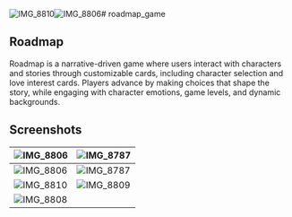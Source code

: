 ![IMG_8810](https://github.com/user-attachments/assets/da3162d0-37c1-43ad-9454-bc316063d515)![IMG_8806](https://github.com/user-attachments/assets/23232fc6-10f8-479d-b57f-a4a06f0e9212)# roadmap_game

## Roadmap

Roadmap is a narrative-driven game where users interact with characters and stories through customizable cards, including character selection and love interest cards. Players advance by making choices that shape the story, while engaging with character emotions, game levels, and dynamic backgrounds.

## Screenshots

|![IMG_8806](https://github.com/user-attachments/assets/90528d0d-2e16-46d9-91df-cffd2052b991)| ![IMG_8787](https://github.com/user-attachments/assets/53835aea-a605-4ceb-882e-a05c53bfbd9c) |
| ------------- | ------------- |
|  ![IMG_8806](https://github.com/user-attachments/assets/90528d0d-2e16-46d9-91df-cffd2052b991) | ![IMG_8787](https://github.com/user-attachments/assets/53835aea-a605-4ceb-882e-a05c53bfbd9c) |
|  ![IMG_8810](https://github.com/user-attachments/assets/66e0784e-79e9-4a21-9266-a3e057c0c338) | ![IMG_8809](https://github.com/user-attachments/assets/ec40d4c1-b54a-4f0d-94f9-e6c8c8a00589)  |
|![IMG_8808](https://github.com/user-attachments/assets/e5e8a6ff-3b77-4f58-b84a-a7968947fc1e)   |   | 
